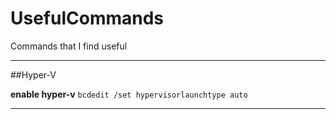 # UsefulCommands
Commands that I find useful

----

##Hyper-V

**enable hyper-v** `bcdedit /set hypervisorlaunchtype auto`

----
